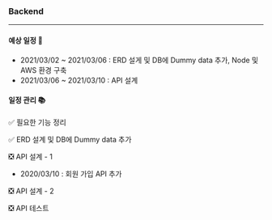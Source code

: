 ### Backend

---

#### 예상 일정 :calendar:

- 2021/03/02 ~ 2021/03/06 : ERD 설게 및 DB에 Dummy data 추가, Node 및 AWS 환경 구축
- 2021/03/06 ~ 2021/03/10 : API 설계

#### 일정 관리 :books:

:white_check_mark: 필요한 기능 정리

:white_check_mark: ERD 설계 및 DB에 Dummy data 추가

:negative_squared_cross_mark: API 설계 - 1

- 2020/03/10 : 회원 가입 API 추가

:negative_squared_cross_mark: API 설계 - 2

:negative_squared_cross_mark: API 테스트
